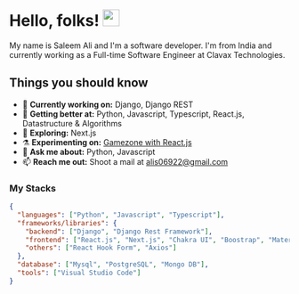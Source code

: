 
# Hello, folks! <img src="https://raw.githubusercontent.com/devmahmud/devmahmud/master/wave.gif" width="30" height="30">

My name is Saleem Ali and I'm a software developer. I'm from India and currently working as a Full-time Software Engineer at Clavax Technologies. 

## Things you should know

- 🔭 <b>Currently working on:</b> Django, Django REST
- 🌱 <b>Getting better at:</b> Python, Javascript, Typescript, React.js, Datastructure & Algorithms
- 🤔 <b>Exploring:</b> Next.js
- ⚗️ <b>Experimenting on:</b>  <a href="https://gamezone-theta.vercel.app/" target="_blank">Gamezone with React.js</a>
- 💬 <b>Ask me about:</b> Python, Javascript
- 📫 <b>Reach me out:</b> Shoot a mail at <a href="mailto:alis06922@gmail.com" target="_blank">alis06922@gmail.com</a>

### My Stacks

```json
{
  "languages": ["Python", "Javascript", "Typescript"],
  "frameworks/libraries": {
    "backend": ["Django", "Django Rest Framework"],
    "frontend": ["React.js", "Next.js", "Chakra UI", "Boostrap", "Material UI", "Jquery"],
    "others": ["React Hook Form", "Axios"]
  },
  "database": ["Mysql", "PostgreSQL", "Mongo DB"],
  "tools": ["Visual Studio Code"]
}
```
